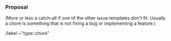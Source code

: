 ### Proposal
(More or less a catch-all if one of the other issue templates don't fit.
Usually a chore is something that is not fixing a bug or implementing a
feature.)


/label ~"type::chore"
